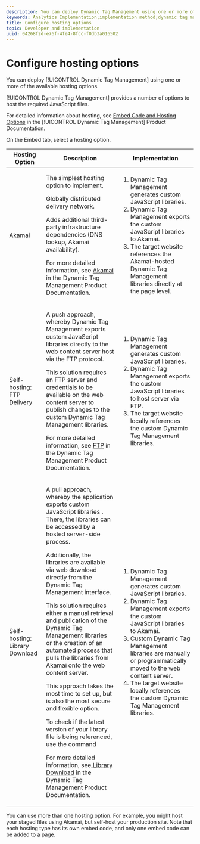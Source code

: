 ```yaml
---
description: You can deploy Dynamic Tag Management using one or more of the available hosting options.
keywords: Analytics Implementation;implementation method;dynamic tag management;dtm;hosting;hosting options;akamai;self hosting;self-hosting;ftp delivery;ftp hosting;library download
title: Configure hosting options
topic: Developer and implementation
uuid: 04268f2d-e76f-4fe4-8fcc-f0db3a016502
---
```


# Configure hosting options

You can deploy [!UICONTROL Dynamic Tag Management] using one or more of the available hosting options.

[!UICONTROL Dynamic Tag Management] provides a number of options to host the required JavaScript files.

For detailed information about hosting, see [Embed Code and Hosting Options](https://marketing.adobe.com/resources/help/en_US/dtm/deployment.html) in the [!UICONTROL Dynamic Tag Management] Product Documentation.

On the Embed tab, select a hosting option.

<table id="table_229298207DB64838B6F2477DFFAE073F"> 
 <thead> 
  <tr> 
   <th colname="col1" class="entry"> Hosting Option </th> 
   <th colname="col2" class="entry"> Description </th> 
   <th colname="col3" class="entry"> Implementation </th> 
  </tr> 
 </thead>
 <tbody> 
  <tr> 
   <td colname="col1"> <p>Akamai </p> </td> 
   <td colname="col2"> <p> The simplest hosting option to implement. </p> <p>Globally distributed delivery network. </p> <p>Adds additional third-party infrastructure dependencies (DNS lookup, Akamai availability). </p> <p>For more detailed information, see <a href="https://marketing.adobe.com/resources/help/en_US/dtm/akamai.html"> Akamai</a> in the Dynamic Tag Management Product Documentation. </p> </td> 
   <td colname="col3"> 
    <ol id="ol_EF148EF091A645B3962B084963B3C0B0"> 
     <li id="li_7ECE0C331EEE4907A563D581DF1DFEFE">Dynamic Tag Management generates custom JavaScript libraries. </li> 
     <li id="li_8E2C858290EF4665B2F45ACAFA121CB3">Dynamic Tag Management exports the custom JavaScript libraries to Akamai. </li> 
     <li id="li_CE88B10B6E844A56BBB8C575A9363BA9">The target website references the Akamai-hosted Dynamic Tag Management libraries directly at the page level. </li> 
    </ol> </td> 
  </tr> 
  <tr> 
   <td colname="col1"> Self-hosting: FTP Delivery </td> 
   <td colname="col2"> <p>A <span class="term"> push</span> approach, whereby Dynamic Tag Management exports custom JavaScript libraries directly to the web content server host via the FTP protocol. </p> <p>This solution requires an FTP server and credentials to be available on the web content server to publish changes to the custom Dynamic Tag Management libraries. </p> <p>For more detailed information, see <a href="https://marketing.adobe.com/resources/help/en_US/dtm/deployment_ftp.html"> FTP</a> in the Dynamic Tag Management Product Documentation. </p> </td> 
   <td colname="col3"> 
    <ol id="ol_60348F9C991D4F2B9457006B0F98C834"> 
     <li id="li_24A141C3C7074BF9897C022A22CAE78C">Dynamic Tag Management generates custom JavaScript libraries. </li> 
     <li id="li_E1E0843060F7447E853EA416A0B033BE">Dynamic Tag Management exports the custom JavaScript libraries to host server via FTP. </li> 
     <li id="li_EAF5D2ABD03B4911A0CFA464AD8791CE">The target website locally references the custom Dynamic Tag Management libraries. </li> 
    </ol> </td> 
  </tr> 
  <tr> 
   <td colname="col1"> Self-hosting: Library Download </td> 
   <td colname="col2"> <p>A <span class="term"> pull</span> approach, whereby the application exports custom JavaScript libraries
     <!-- to Amazon S3-->. There, the libraries can be accessed by a hosted server-side process. </p> <p>Additionally, the libraries are available via web download directly from the Dynamic Tag Management interface. </p> <p>This solution requires either a manual retrieval and publication of the Dynamic Tag Management libraries or the creation of an automated process that pulls the libraries from Akamai onto the web content server. </p> <p>This approach takes the most time to set up, but is also the most secure and flexible option. </p> <p>To check if the latest version of your library file is being referenced, use the command </p> <p>For more detailed information, see<a href="https://marketing.adobe.com/resources/help/en_US/dtm/deployment_download.html"> Library Download</a> in the Dynamic Tag Management Product Documentation. </p> </td> 
   <td colname="col3"> 
    <ol id="ol_F40B721306FE473496BD657262DFD585"> 
     <li id="li_4EA4D6B555CE4E9CA476C7550C18C061">Dynamic Tag Management generates custom JavaScript libraries. </li> 
     <li id="li_BA40EBD7AD1546F29D8A209034D06477">Dynamic Tag Management exports the custom JavaScript libraries to Akamai. </li> 
     <li id="li_E107E69E386A40F3B067F9991C2979AF">Custom Dynamic Tag Management libraries are manually or programmatically moved to the web content server. </li> 
     <li id="li_0809038453B544168A20CE09D7E5AC59">The target website locally references the custom Dynamic Tag Management libraries. </li> 
    </ol> </td> 
  </tr> 
 </tbody> 
</table>

   You can use more than one hosting option. For example, you might host your staged files using Akamai, but self-host your production site. Note that each hosting type has its own embed code, and only one embed code can be added to a page.
